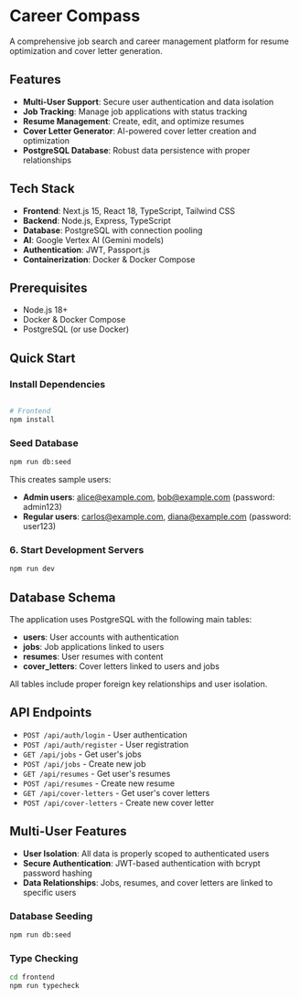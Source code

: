 # Career Compass

A comprehensive job search and career management platform for resume optimization and cover letter generation.

## Features

- **Multi-User Support**: Secure user authentication and data isolation
- **Job Tracking**: Manage job applications with status tracking
- **Resume Management**: Create, edit, and optimize resumes
- **Cover Letter Generator**: AI-powered cover letter creation and optimization
- **PostgreSQL Database**: Robust data persistence with proper relationships

## Tech Stack

- **Frontend**: Next.js 15, React 18, TypeScript, Tailwind CSS
- **Backend**: Node.js, Express, TypeScript
- **Database**: PostgreSQL with connection pooling
- **AI**: Google Vertex AI (Gemini models)
- **Authentication**: JWT, Passport.js
- **Containerization**: Docker & Docker Compose

## Prerequisites

- Node.js 18+ 
- Docker & Docker Compose
- PostgreSQL (or use Docker)

## Quick Start

###  Install Dependencies

```bash

# Frontend
npm install
```

###  Seed Database

```bash
npm run db:seed
```

This creates sample users:
- **Admin users**: alice@example.com, bob@example.com (password: admin123)
- **Regular users**: carlos@example.com, diana@example.com (password: user123)

### 6. Start Development Servers

```bash
npm run dev
```

## Database Schema

The application uses PostgreSQL with the following main tables:

- **users**: User accounts with authentication
- **jobs**: Job applications linked to users
- **resumes**: User resumes with content
- **cover_letters**: Cover letters linked to users and jobs

All tables include proper foreign key relationships and user isolation.

## API Endpoints

- `POST /api/auth/login` - User authentication
- `POST /api/auth/register` - User registration
- `GET /api/jobs` - Get user's jobs
- `POST /api/jobs` - Create new job
- `GET /api/resumes` - Get user's resumes
- `POST /api/resumes` - Create new resume
- `GET /api/cover-letters` - Get user's cover letters
- `POST /api/cover-letters` - Create new cover letter

## Multi-User Features

- **User Isolation**: All data is properly scoped to authenticated users
- **Secure Authentication**: JWT-based authentication with bcrypt password hashing
- **Data Relationships**: Jobs, resumes, and cover letters are linked to specific users

### Database Seeding
```bash
npm run db:seed
```

### Type Checking
```bash
cd frontend
npm run typecheck
```

